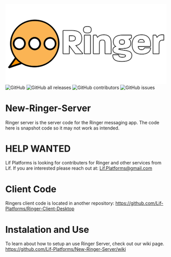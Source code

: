 ![Ringer Logo](https://github.com/Lif-Platforms/Ringer-Client-Windows/blob/main/.github/Ringerlogo.png)
![GitHub](https://img.shields.io/github/license/Lif-Platforms/New-Ringer-Server?style=for-the-badge)
![GitHub all releases](https://img.shields.io/github/downloads/Lif-Platforms/New-Ringer-Server/total?style=for-the-badge)
![GitHub contributors](https://img.shields.io/github/contributors/Lif-Platforms/New-Ringer-Server?style=for-the-badge)
![GitHub issues](https://img.shields.io/github/issues/Lif-Platforms/New-Ringer-Server?style=for-the-badge)


# New-Ringer-Server
Ringer server is the server code for the Ringer messaging app. The code here is snapshot code so it may not work as intended. 

# HELP WANTED
Lif Platforms is looking for contributers for Ringer and other services from Lif. If you are interested please reach out at: Lif.Platforms@gmail.com

# Client Code
Ringers client code is located in another repository: https://github.com/Lif-Platforms/Ringer-Client-Desktop

# Instalation and Use
To learn about how to setup an use Ringer Server, check out our wiki page.
https://github.com/Lif-Platforms/New-Ringer-Server/wiki 
